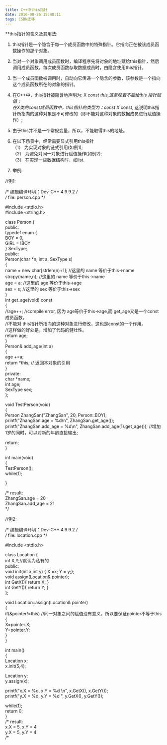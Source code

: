 ```yaml
---
title: C++中this指针
date: 2016-08-26 15:48:11
tags: CSDN迁移
---
```

   **this指针的含义及其用法:   
 1. this指针是一个隐含于每一个成员函数中的特殊指针。它指向正在被该成员函数操作的那个对象。  
 2. 当对一个对象调用成员函数时，编译程序先将对象的地址赋给this指针，然后调用成员函数，每次成员函数存取数据成员时，由隐含使用this指针。  
 3. 当一个成员函数被调用时，自动向它传递一个隐含的参数，该参数是一个指向这个成员函数所在的对象的指针。   
 4. 在C++中，this指针被隐含地声明为: X *const this,这意味着不能给this 指针赋值；  
 在X类的const成员函数中，this指针的类型为：const X* const, 这说明this指针所指向的这种对象是不可修改的（即不能对这种对象的数据成员进行赋值操作）;   
 5. 由于this并不是一个常规变量，所以，不能取得this的地址。  
 6. 在以下场景中，经常需要显式引用this指针  
 （1） 为实现对象的链式引用(如例1);   
 （2） 为避免对同一对象进行赋值操作(如例2);  
 （3） 在实现一些数据结构时，如list.  
  
  
 7. 举例:  
  
  
 //例1:  
  
  
 /* 编辑编译环境：Dev-C++ 4.9.9.2 */  
 /* file: person.cpp */  
  
  
 #include <stdio.h>  
 #include <string.h>  
  
  
 class Person {  
 public:  
 typedef enum {  
 BOY = 0,  
 GIRL = !BOY  
 } SexType;  
 public:  
 Person(char *n, int a, SexType s)  
 {  
 name = new char[strlen(n)+1]; //这里的 name 等价于this->name  
 strcpy(name,n); //这里的 name 等价于this->name  
 age = a; //这里的 age 等价于this->age  
 sex = s; //这里的 sex 等价于this->sex  
 }  
 int get_age(void) const  
 {  
 //age++; //compile error, 因为 age等价于this->age,而 get_age又是一个const成员函数，  
 //不能对 this指针所指向的这种对象进行修改，这也是const的一个作用。  
 //这样做的好处是，增加了代码的健壮性。   
 return age;  
 }  
 Person& add_age(int a)  
 {  
 age +=a;  
 return *this; // 返回本对象的引用   
 }  
 private:  
 char *name;  
 int age;  
 SexType sex;  
 };  
  
  
 void TestPerson(void)  
 {  
 Person ZhangSan("ZhangSan", 20, Person::BOY);  
 printf("ZhangSan.age = %d\n", ZhangSan.get_age());  
 printf("ZhangSan.add_age = %d\n", ZhangSan.add_age(1).get_age()); //增加1岁的同时，可以对新的年龄直接输出;  
  
  
 return;  
 }   
  
  
 int main(void)  
 {  
 TestPerson();  
 while(1);  
   
 }  
  
  
 /* result:  
 ZhangSan.age = 20  
 ZhangSan.add_age = 21  
 */  
  
  
 //例2:  
  
  
 /* 编辑编译环境：Dev-C++ 4.9.9.2 */  
 /* file: location.cpp */  
  
  
 #include <stdio.h>  
  
  
 class Location {  
 int X,Y;//默认为私有的  
 public:  
 void init(int x,int y) { X =x; Y = y;};  
 void assign(Location& pointer);  
 int GetX(){ return X; }  
 int GetY(){ return Y; }  
 };  
  
  
 void Location::assign(Location& pointer)  
 {  
 if(&pointer!=this) //同一对象之间的赋值没有意义，所以要保证pointer不等于this  
 {  
 X=pointer.X;  
 Y=pointer.Y;  
 }  
 }  
  
  
 int main()  
 {  
 Location x;  
 x.init(5,4);  
   
 Location y;  
 y.assign(x);  
   
 printf("x.X = %d, x.Y = %d \n", x.GetX(), x.GetY());  
 printf("y.X = %d, y.Y = %d ", y.GetX(), y.GetY());  
   
 while(1);  
 return 0;  
 }  
 /* result:  
 x.X = 5, x.Y = 4   
 y.X = 5, y.Y = 4   
 */** 

   
 